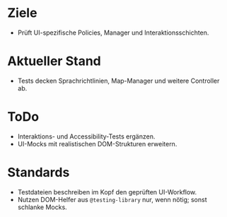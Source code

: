 # Ziele
- Prüft UI-spezifische Policies, Manager und Interaktionsschichten.

# Aktueller Stand
- Tests decken Sprachrichtlinien, Map-Manager und weitere Controller ab.

# ToDo
- Interaktions- und Accessibility-Tests ergänzen.
- UI-Mocks mit realistischen DOM-Strukturen erweitern.

# Standards
- Testdateien beschreiben im Kopf den geprüften UI-Workflow.
- Nutzen DOM-Helfer aus `@testing-library` nur, wenn nötig; sonst schlanke Mocks.
